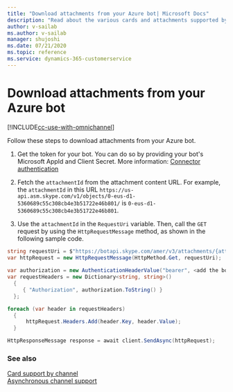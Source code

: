 ```yaml
---
title: "Download attachments from your Azure bot| Microsoft Docs"
description: "Read about the various cards and attachments supported by various channels."
author: v-sailab
ms.author: v-sailab
manager: shujoshi
ms.date: 07/21/2020
ms.topic: reference
ms.service: dynamics-365-customerservice
---
```

# Download attachments from your Azure bot

[!INCLUDE[cc-use-with-omnichannel](../includes/cc-use-with-omnichannel.md)]

Follow these steps to download attachments from your Azure bot.

1. Get the token for your bot. You can do so by providing your bot's Microsoft AppId and Client Secret. More information: [Connector authentication](https://docs.microsoft.com/azure/bot-service/rest-api/bot-framework-rest-connector-authentication?view=azure-bot-service-4.0)

2. Fetch the `attachmentId` from the attachment content URL. For example, the `attachmentId` in this URL `https://us-api.asm.skype.com/v1/objects/0-eus-d1-5360689c55c308cb4e3b51722e46b801/` is `0-eus-d1-5360689c55c308cb4e3b51722e46b801`. 

3.	Use the `attachmentId` in the `RequestUri` variable. Then, call the `GET` request by using the `HttpRequestMessage` method, as shown in the following sample code.

```csharp
string requestUri = $"https://botapi.skype.com/amer/v3/attachments/{attachmentId}/views/original";
var httpRequest = new HttpRequestMessage(HttpMethod.Get, requestUri);
 
var authorization = new AuthenticationHeaderValue("bearer", <add the botToken here>);
var requestHeaders = new Dictionary<string, string>()
  {
     { "Authorization", authorization.ToString() }
  };

foreach (var header in requestHeaders)
  {
      httpRequest.Headers.Add(header.Key, header.Value);
  }

HttpResponseMessage response = await client.SendAsync(httpRequest);
```

### See also

[Card support by channel](https://docs.microsoft.com/azure/bot-service/bot-service-channels-reference?view=azure-bot-service-4.0#card-support-by-channel)<br />
[Asynchronous channel support](asynchronous-channels.md)
